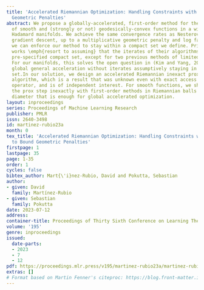 ```yaml
---
title: 'Accelerated Riemannian Optimization: Handling Constraints with a Prox to Bound
  Geometric Penalties'
abstract: We propose a globally-accelerated, first-order method for the optimization
  of smooth and (strongly or not) geodesically-convex functions in a wide class of
  Hadamard manifolds. We achieve the same convergence rates as Nesterov’s accelerated
  gradient descent, up to a multiplicative geometric penalty and log factors.  Crucially,
  we can enforce our method to stay within a compact set we define. Prior fully accelerated
  works \emph{resort to assuming} that the iterates of their algorithms stay in some
  pre-specified compact set, except for two previous methods of limited applicability.
  For our manifolds, this solves the open question in (Kim and Yang, 2022) about obtaining
  global general acceleration without iterates assumptively staying in the feasible
  set.In our solution, we design an accelerated Riemannian inexact proximal point
  algorithm, which is a result that was unknown even with exact access to the proximal
  operator, and is of independent interest. For smooth functions, we show we can implement
  the prox step inexactly with first-order methods in Riemannian balls of certain
  diameter that is enough for global accelerated optimization.
layout: inproceedings
series: Proceedings of Machine Learning Research
publisher: PMLR
issn: 2640-3498
id: martinez-rubio23a
month: 0
tex_title: 'Accelerated Riemannian Optimization: Handling Constraints with a Prox
  to Bound Geometric Penalties'
firstpage: 1
lastpage: 35
page: 1-35
order: 1
cycles: false
bibtex_author: Mart{\'i}nez-Rubio, David and Pokutta, Sebastian
author:
- given: David
  family: Martínez-Rubio
- given: Sebastian
  family: Pokutta
date: 2023-07-12
address: 
container-title: Proceedings of Thirty Sixth Conference on Learning Theory
volume: '195'
genre: inproceedings
issued:
  date-parts:
  - 2023
  - 7
  - 12
pdf: https://proceedings.mlr.press/v195/martinez-rubio23a/martinez-rubio23a.pdf
extras: []
# Format based on Martin Fenner's citeproc: https://blog.front-matter.io/posts/citeproc-yaml-for-bibliographies/
---
```

